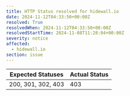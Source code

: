 ```yaml
---
title: HTTP Status resolved for hidewall.io
date: 2024-11-12T04:33:50+00:00Z
resolved: True
resolvedWhen: 2024-11-12T04:33:50+00:00Z
resolvedStartTime: 2024-11-08T11:28:04+00:00Z
severity: notice
affected:
  - hidewall.io
section: issue
---
```


| Expected Statuses | Actual Status  |
|-------------------|----------------|
| 200, 301, 302, 403 | 403 |
